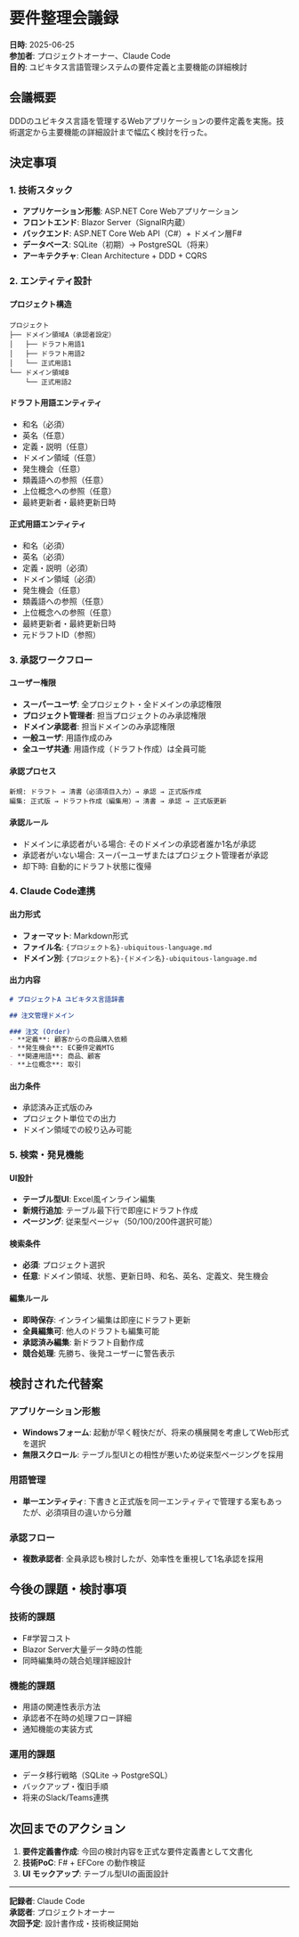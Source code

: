 # 要件整理会議録

**日時**: 2025-06-25  
**参加者**: プロジェクトオーナー、Claude Code  
**目的**: ユビキタス言語管理システムの要件定義と主要機能の詳細検討  

## 会議概要

DDDのユビキタス言語を管理するWebアプリケーションの要件定義を実施。技術選定から主要機能の詳細設計まで幅広く検討を行った。

## 決定事項

### 1. 技術スタック
- **アプリケーション形態**: ASP.NET Core Webアプリケーション
- **フロントエンド**: Blazor Server（SignalR内蔵）
- **バックエンド**: ASP.NET Core Web API（C#）+ ドメイン層F#
- **データベース**: SQLite（初期）→ PostgreSQL（将来）
- **アーキテクチャ**: Clean Architecture + DDD + CQRS

### 2. エンティティ設計

#### プロジェクト構造
```
プロジェクト
├── ドメイン領域A（承認者設定）
│   ├── ドラフト用語1
│   ├── ドラフト用語2
│   └── 正式用語1
└── ドメイン領域B
    └── 正式用語2
```

#### ドラフト用語エンティティ
- 和名（必須）
- 英名（任意）
- 定義・説明（任意）
- ドメイン領域（任意）
- 発生機会（任意）
- 類義語への参照（任意）
- 上位概念への参照（任意）
- 最終更新者・最終更新日時

#### 正式用語エンティティ
- 和名（必須）
- 英名（必須）
- 定義・説明（必須）
- ドメイン領域（必須）
- 発生機会（任意）
- 類義語への参照（任意）
- 上位概念への参照（任意）
- 最終更新者・最終更新日時
- 元ドラフトID（参照）

### 3. 承認ワークフロー

#### ユーザー権限
- **スーパーユーザ**: 全プロジェクト・全ドメインの承認権限
- **プロジェクト管理者**: 担当プロジェクトのみ承認権限
- **ドメイン承認者**: 担当ドメインのみ承認権限
- **一般ユーザ**: 用語作成のみ
- **全ユーザ共通**: 用語作成（ドラフト作成）は全員可能

#### 承認プロセス
```
新規: ドラフト → 清書（必須項目入力）→ 承認 → 正式版作成
編集: 正式版 → ドラフト作成（編集用）→ 清書 → 承認 → 正式版更新
```

#### 承認ルール
- ドメインに承認者がいる場合: そのドメインの承認者誰か1名が承認
- 承認者がいない場合: スーパーユーザまたはプロジェクト管理者が承認
- 却下時: 自動的にドラフト状態に復帰

### 4. Claude Code連携

#### 出力形式
- **フォーマット**: Markdown形式
- **ファイル名**: `{プロジェクト名}-ubiquitous-language.md`
- **ドメイン別**: `{プロジェクト名}-{ドメイン名}-ubiquitous-language.md`

#### 出力内容
```markdown
# プロジェクトA ユビキタス言語辞書

## 注文管理ドメイン

### 注文 (Order)
- **定義**: 顧客からの商品購入依頼
- **発生機会**: EC要件定義MTG
- **関連用語**: 商品、顧客
- **上位概念**: 取引
```

#### 出力条件
- 承認済み正式版のみ
- プロジェクト単位での出力
- ドメイン領域での絞り込み可能

### 5. 検索・発見機能

#### UI設計
- **テーブル型UI**: Excel風インライン編集
- **新規行追加**: テーブル最下行で即座にドラフト作成
- **ページング**: 従来型ページャ（50/100/200件選択可能）

#### 検索条件
- **必須**: プロジェクト選択
- **任意**: ドメイン領域、状態、更新日時、和名、英名、定義文、発生機会

#### 編集ルール
- **即時保存**: インライン編集は即座にドラフト更新
- **全員編集可**: 他人のドラフトも編集可能
- **承認済み編集**: 新ドラフト自動作成
- **競合処理**: 先勝ち、後発ユーザーに警告表示

## 検討された代替案

### アプリケーション形態
- **Windowsフォーム**: 起動が早く軽快だが、将来の横展開を考慮してWeb形式を選択
- **無限スクロール**: テーブル型UIとの相性が悪いため従来型ページングを採用

### 用語管理
- **単一エンティティ**: 下書きと正式版を同一エンティティで管理する案もあったが、必須項目の違いから分離

### 承認フロー
- **複数承認者**: 全員承認も検討したが、効率性を重視して1名承認を採用

## 今後の課題・検討事項

### 技術的課題
- F#学習コスト
- Blazor Server大量データ時の性能
- 同時編集時の競合処理詳細設計

### 機能的課題
- 用語の関連性表示方法
- 承認者不在時の処理フロー詳細
- 通知機能の実装方式

### 運用的課題
- データ移行戦略（SQLite → PostgreSQL）
- バックアップ・復旧手順
- 将来のSlack/Teams連携

## 次回までのアクション

1. **要件定義書作成**: 今回の検討内容を正式な要件定義書として文書化
2. **技術PoC**: F# + EFCore の動作検証
3. **UI モックアップ**: テーブル型UIの画面設計

---

**記録者**: Claude Code  
**承認者**: プロジェクトオーナー  
**次回予定**: 設計書作成・技術検証開始